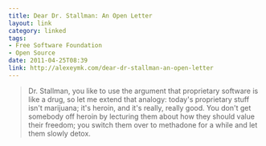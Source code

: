 ```yaml
---
title: Dear Dr. Stallman: An Open Letter
layout: link
category: linked
tags:
- Free Software Foundation
- Open Source
date: 2011-04-25T08:39
link: http://alexeymk.com/dear-dr-stallman-an-open-letter
---
```


> Dr. Stallman, you like to use the argument that proprietary software is like a drug, so let me extend that analogy: today's proprietary stuff isn't marijuana; it's heroin, and it's really, really good. You don't get somebody off heroin by lecturing them about how they should value their freedom; you switch them over to methadone for a while and let them slowly detox.